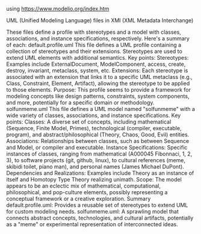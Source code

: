 using https://www.modelio.org/index.htm

 UML (Unified Modeling Language) files in XMI (XML Metadata Interchange) 
 
 These files define a profile with stereotypes and a model with classes, associations, and instance specifications, respectively. Here's a summary of each:
default.profile.uml
This file defines a UML profile containing a collection of stereotypes and their extensions. Stereotypes are used to extend UML elements with additional semantics. Key points:
Stereotypes: Examples include ExternalDocument, ModelComponent, access, create, destroy, invariant, metaclass, system, etc.
Extensions: Each stereotype is associated with an extension that links it to a specific UML metaclass (e.g., Class, Constraint, Element, Artifact), allowing the stereotype to be applied to those elements.
Purpose: This profile seems to provide a framework for modeling concepts like design patterns, constraints, system components, and more, potentially for a specific domain or methodology.
solfunmeme.uml
This file defines a UML model named "solfunmeme" with a wide variety of classes, associations, and instance specifications. Key points:
Classes: A diverse set of concepts, including mathematical (Sequence, Finite Model, Primes), technological (compiler, executable, program), and abstract/philosophical (Theory, Chaos, Good, Evil) entities.
Associations: Relationships between classes, such as between Sequence and Model, or compiler and executable.
Instance Specifications: Specific instances of classes, ranging from mathematical (A000045 Fibonnaci, 1, 2, 3), to software projects (git, github, linux), to cultural references (meme, skibidi toilet, piano man), and personal names (James Michael DuPont).
Dependencies and Realizations: Examples include Theory as an instance of itself and Homotopy Type Theory realizing unimath.
Scope: The model appears to be an eclectic mix of mathematical, computational, philosophical, and pop-culture elements, possibly representing a conceptual framework or a creative exploration.
Summary
default.profile.uml: Provides a reusable set of stereotypes to extend UML for custom modeling needs.
solfunmeme.uml: A sprawling model that connects abstract concepts, technologies, and cultural artifacts, potentially as a "meme" or experimental representation of interconnected ideas.
